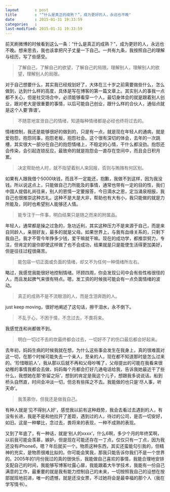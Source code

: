 ```yaml
---
layout       : post
title        : "“什么是真正的成熟？”，成为更好的人，永远也不晚"
date         : 2015-01-31 19:33:59
categories   : 
last-modified: 2015-01-31 19:33:59
---
```


前天刷微博的时候看到这么一条：“什么是真正的成熟？”，成为更好的人，永远也不晚。想来思去，我也该拿把尺子丈量一下自己。一共有九条，我按照自己的理解与经历，写了些感受。

>了解自己，了解自己的欲望，了解自己的局限。理解别人，理解别人的欲望，理解别人的局限。

对于自己想要什么，其实我已经规划好了，大体在三十岁之前需要做些什么，怎么做到，达到什么样的高度，具体是写在博客的第一篇文章上。其实别人的事我一点都不关心，但是社交场合中，必须能够看穿一个人，最切身体会的就是跟着别人创业，跟对老大是很重要的事情，以后可能自己创业，跟什么样的合伙人，通俗点就是这个人要‘靠谱’。

>不随意地宣泄自己的情绪，知道每种情绪都是必经也终将过去的。

情绪控制，我还是能够很好的做到的，只是有一点，就是现在年轻人的通病，就是爱抱怨，抱怨同事，抱怨老板，抱怨社会。这个很有深切的体会，去年的一次跳槽，其实很大一部分在自己的抱怨情绪上，不稳定的心情，干什么都没劲。抱怨还会传染，会引起连锁反应，最致命的就是抱怨会一直存在空间中，而且会日积月累。

>决定帮助他人时，就不指望着别人来回报，否则与贿赂有何区别。

如果有人跟我借个5000块钱，而且不一定能还，抱歉，我做不到这样，因为我没钱。所以说这点上，只能做自己力所能及的事情，通常也带有一定的目的性，我们中国人提倡礼尚往来，别人的恩情一定要报答，今日滴水之恩，定当涌泉相报，我自己也很推崇这种古礼。这种不是大是大非，帮助也有大有小，我只能做的就是力所能及，同时也希望别人能够还人情。

>能专注于一件事，明白结果只是随之而来的附属品。

年轻人，通常都是操之过急的，急功近利，其实这种压力不是来源于自己，而是来自同龄人，亲朋好友，最多的就是父母。如果世界上，与我有血缘关系的，只剩下我自己，我才不管今年挣多少钱，爱干嘛就干嘛。现在的成功学，都推崇努力，专注，但肯定的是你即使这样做了也不会成功，结果就是只是能使生活得更加美好，但是往往过程很痛苦。

>能包容一切正面或负面的情绪，却又不为任何一种情绪所左右。

略过，我感觉我能很好地控制情绪。环顾四周，你会发现公司中会有些性格很怪的人，而且发起脾气来很有特点。嗯，发工资的时候我可能会有一点负面情绪的波动。

>真正的成熟不是不流眼泪的人，而是含泪奔跑的人。

just keep moving，很好地阐述了这句话，擦干泪水，永不倒下。

>不乱于心，不困于情，不念过去，不畏将来。

我感觉连和尚都做不到。

>明白一切过不去的坎最终都会过去，一切好不了的伤口最后都会好起来。

去年初，妈妈生病的时候我就在想，为什么这些事会发生在我身上，真的很难面对这一切，在那个时候可能失去一个亲人，至亲的人，现在都不知道那时是怎么过来的。‘珍惜眼前人’，我从那以后就不再和父母吵嘴了，父母提出的可能在我看来很幼稚的事情我都会去做，妈妈每个月都会打好几通电话给我，告诉我她最近干了些什么，我想她在那‘弥留之际’，想到的肯定是我这个儿子，想跟我多说说话。船到桥头自然直，时间会冲淡一切，但总有些挥之不去。我能做的也只是‘尽人事，听天命’。

>我羡慕你，但我还是做我自己。

有种人就是‘见不得别人好’，感觉我以前有这种趋势，我会去看过去遇到的人，有没有长进，我是不是和他拉开了差距，遇到过的人，待过的公司，是否一切安好，如旧。这是一种攀比，念过去，畏将来的表现，一种不成熟的表现。

又到了年底了，有一种话，就是‘别人的xxxx’，什么6啊，多少个月的年终奖啊，以前我可能会羡慕，嫉妒，但是现在可能还存在一丁点，仅仅只有一丁点，因为我还没有iPhone6，嗯？年后就买一个。物质这种东西，其实还蛮能勾引我的，但精神的充实，是物质很难比拟的。你可能会笑我，那我只能告诉你我们不是一个世界的。2005年的1月份我过的真的很快乐，我能做自己喜欢的事情，我能合理地安排支配自己的时间，我能够写博客吐露心扉，我能跟着大牛学技术，我能有一份自己满意的工作，最重要的就是我有能力控制自己的未来，一切按照我自己的设想在按部就班地前进，唯一的遗憾，就是还没女票，不过她将会是最幸福的那个人（我在学写情书）。
